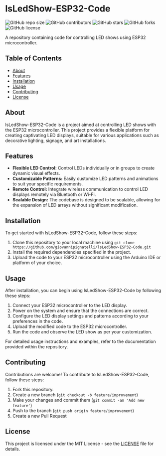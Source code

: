 # lsLedShow-ESP32-Code

![GitHub repo size](https://img.shields.io/github/repo-size/giovannipignatelli/lsLedShow-ESP32-Code)
![GitHub contributors](https://img.shields.io/github/contributors/giovannipignatelli/lsLedShow-ESP32-Code)
![GitHub stars](https://img.shields.io/github/stars/giovannipignatelli/lsLedShow-ESP32-Code?style=social)
![GitHub forks](https://img.shields.io/github/forks/giovannipignatelli/lsLedShow-ESP32-Code?style=social)
![GitHub license](https://img.shields.io/github/license/giovannipignatelli/lsLedShow-ESP32-Code)

A repository containing code for controlling LED shows using ESP32 microcontroller.

## Table of Contents

- [About](#about)
- [Features](#features)
- [Installation](#installation)
- [Usage](#usage)
- [Contributing](#contributing)
- [License](#license)

## About

lsLedShow-ESP32-Code is a project aimed at controlling LED shows with the ESP32 microcontroller. This project provides a flexible platform for creating captivating LED displays, suitable for various applications such as decorative lighting, signage, and art installations.

## Features

- **Flexible LED Control:** Control LEDs individually or in groups to create dynamic visual effects.
- **Customizable Patterns:** Easily customize LED patterns and animations to suit your specific requirements.
- **Remote Control:** Integrate wireless communication to control LED displays remotely via Bluetooth or Wi-Fi.
- **Scalable Design:** The codebase is designed to be scalable, allowing for the expansion of LED arrays without significant modification.

## Installation

To get started with lsLedShow-ESP32-Code, follow these steps:

1. Clone this repository to your local machine using `git clone https://github.com/giovannipignatelli/lsLedShow-ESP32-Code.git`
2. Install the required dependencies specified in the project.
3. Upload the code to your ESP32 microcontroller using the Arduino IDE or platform of your choice.

## Usage

After installation, you can begin using lsLedShow-ESP32-Code by following these steps:

1. Connect your ESP32 microcontroller to the LED display.
2. Power on the system and ensure that the connections are correct.
3. Configure the LED display settings and patterns according to your preferences in the code.
4. Upload the modified code to the ESP32 microcontroller.
5. Run the code and observe the LED show as per your customization.

For detailed usage instructions and examples, refer to the documentation provided within the repository.

## Contributing

Contributions are welcome! To contribute to lsLedShow-ESP32-Code, follow these steps:

1. Fork this repository.
2. Create a new branch (`git checkout -b feature/improvement`)
3. Make your changes and commit them (`git commit -am 'Add new feature'`)
4. Push to the branch (`git push origin feature/improvement`)
5. Create a new Pull Request

## License

This project is licensed under the MIT License - see the [LICENSE](LICENSE) file for details.
